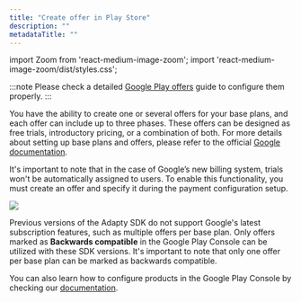 ```yaml
---
title: "Create offer in Play Store"
description: ""
metadataTitle: ""
---
```


import Zoom from 'react-medium-image-zoom';
import 'react-medium-image-zoom/dist/styles.css';

:::note
Please check a detailed [Google Play offers](google-play-offers) guide to configure them properly.
:::

You have the ability to create one or several offers for your base plans, and each offer can include up to three phases. These offers can be designed as free trials, introductory pricing, or a combination of both. For more details about setting up base plans and offers, please refer to the official [Google documentation](https://support.google.com/googleplay/android-developer/answer/12154973?hl=en).

It's important to note that in the case of Google’s new billing system, trials won't be automatically assigned to users. To enable this functionality, you must create an offer and specify it during the payment configuration setup.


<Zoom>
  <img src={require('./img/56a2ea9-CleanShot_2023-07-20_at_17.25.042x.webp').default}
  style={{
    border: 'none', /* border width and color */
    width: '700px', /* image width */
    display: 'block', /* for alignment */
    margin: '0 auto' /* center alignment */
  }}
/>
</Zoom>





Previous versions of the Adapty SDK do not support Google's latest subscription features, such as multiple offers per base plan. Only offers marked as **Backwards compatible** in the Google Play Console can be utilized with these SDK versions. It's important to note that only one offer per base plan can be marked as backwards compatible.

You can also learn how to configure products in the Google Play Console by checking our [documentation](android-products).